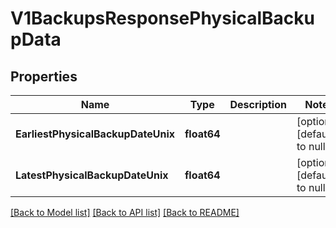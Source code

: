 # V1BackupsResponsePhysicalBackupData

## Properties
Name | Type | Description | Notes
------------ | ------------- | ------------- | -------------
**EarliestPhysicalBackupDateUnix** | **float64** |  | [optional] [default to null]
**LatestPhysicalBackupDateUnix** | **float64** |  | [optional] [default to null]

[[Back to Model list]](../README.md#documentation-for-models) [[Back to API list]](../README.md#documentation-for-api-endpoints) [[Back to README]](../README.md)

